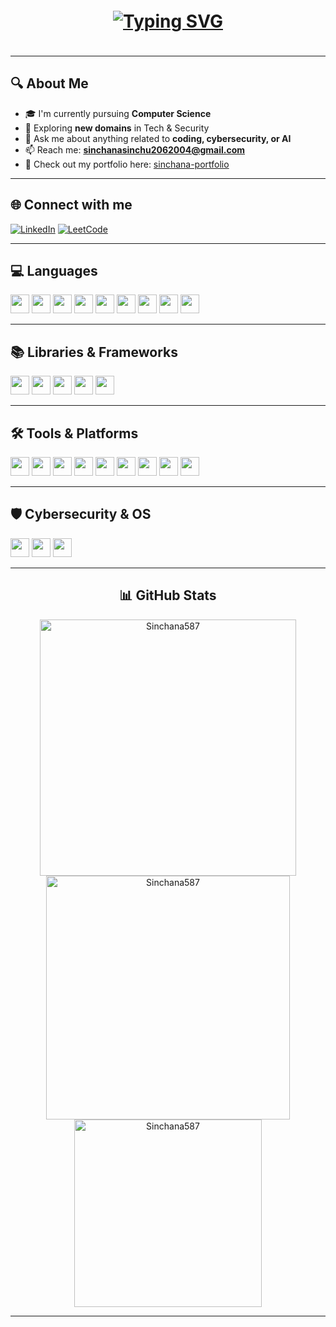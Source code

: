 <img src="https://www.gifs.cc/line3.gif" width="1920" height="5"/>

<h1 align="center">
  <a href="https://git.io/typing-svg">
    <img src="https://readme-typing-svg.demolab.com?font=Fira+Code&weight=700&size=36&pause=1000&color=FFFFFF&center=true&vCenter=true&width=500&lines=Hello+%F0%9F%91%8B+I'm+Sinchana" alt="Typing SVG" />
  </a>
</h1>


<img src="https://www.gifs.cc/line3.gif" width="1920" height="5"/>

---

## 🔍 About Me

- 🎓 I'm currently pursuing **Computer Science**
- 🚀 Exploring **new domains** in Tech & Security
- 💬 Ask me about anything related to **coding, cybersecurity, or AI**
- 📫 Reach me: **[sinchanasinchu2062004@gmail.com](mailto:sinchanasinchu2062004@gmail.com)**
- 🚀 Check out my portfolio here: [sinchana-portfolio](https://sinchana-portfolio-66wu.vercel.app/)


---

## 🌐 Connect with me

<p align="left">
  <a href="https://www.linkedin.com/in/sinchana-h-04427528a/" target="_blank"><img alt="LinkedIn" src="https://img.shields.io/badge/LinkedIn-blue?style=for-the-badge&logo=linkedin"></a>
  <a href="https://leetcode.com/u/Sinchhana_H/" target="_blank"><img alt="LeetCode" src="https://img.shields.io/badge/LeetCode-FFA116?style=for-the-badge&logo=leetcode&logoColor=black"></a>
</p>

---

## 💻 Languages

<p align="left">
  <img src="https://img.shields.io/badge/HTML5-E34F26?style=flat-square&logo=html5&logoColor=white" height="30"/>
  <img src="https://img.shields.io/badge/CSS3-1572B6?style=flat-square&logo=css3&logoColor=white" height="30"/>
  <img src="https://img.shields.io/badge/JavaScript-F7DF1E?style=flat-square&logo=javascript&logoColor=black" height="30"/>
  <img src="https://img.shields.io/badge/Python-3776AB?style=flat-square&logo=python&logoColor=white" height="30"/>
  <img src="https://img.shields.io/badge/C++-00599C?style=flat-square&logo=c%2B%2B&logoColor=white" height="30"/>
  <img src="https://img.shields.io/badge/C-00599C?style=flat-square&logo=c&logoColor=white" height="30"/>
  <img src="https://img.shields.io/badge/Java-ED8B00?style=flat-square&logo=java&logoColor=white" height="30"/>
  <img src="https://img.shields.io/badge/C%23-239120?style=flat-square&logo=c-sharp&logoColor=white" height="30"/>
  <img src="https://img.shields.io/badge/Go-00ADD8?style=flat-square&logo=go&logoColor=white" height="30"/>
</p>


---

## 📚 Libraries & Frameworks
<p align="left">
  <img src="https://img.shields.io/badge/React-20232A?style=flat-square&logo=react&logoColor=61DAFB" height="30"/>
  <img src="https://img.shields.io/badge/Pandas-150458?style=flat-square&logo=pandas&logoColor=white" height="30"/>
  <img src="https://img.shields.io/badge/Matlab-0076A8?style=flat-square&logo=Mathworks&logoColor=white" height="30"/>
  <img src="https://img.shields.io/badge/Node.js-339933?style=flat-square&logo=nodedotjs&logoColor=white" height="30"/>
  <img src="https://img.shields.io/badge/Next.js-000000?style=flat-square&logo=nextdotjs&logoColor=white" height="30"/>
</p>


---

## 🛠️ Tools & Platforms
<p align="left">
  <img src="https://img.shields.io/badge/GitHub-181717?style=flat-square&logo=github&logoColor=white" height="30"/>
  <img src="https://img.shields.io/badge/VsCode-007ACC?style=flat-square&logo=visualstudiocode&logoColor=white" height="30"/>
  <img src="https://img.shields.io/badge/Photoshop-31A8FF?style=flat-square&logo=adobephotoshop&logoColor=white" height="30"/>
  <img src="https://img.shields.io/badge/Linux-FCC624?style=flat-square&logo=linux&logoColor=black" height="30"/>
  <img src="https://img.shields.io/badge/Ubuntu-E95420?style=flat-square&logo=ubuntu&logoColor=white" height="30"/>
  <img src="https://img.shields.io/badge/Kali_Linux-557C94?style=flat-square&logo=kalilinux&logoColor=white" height="30"/>
  <img src="https://img.shields.io/badge/Docker-2496ED?style=flat-square&logo=docker&logoColor=white" height="30"/>
  <img src="https://img.shields.io/badge/MongoDB-47A248?style=flat-square&logo=mongodb&logoColor=white" height="30"/>
  <img src="https://img.shields.io/badge/Figma-F24E1E?style=flat-square&logo=figma&logoColor=white" height="30"/>
</p>

---

## 🛡️ Cybersecurity & OS
<p align="left">
  <img src="https://img.shields.io/badge/Linux-FCC624?style=flat-square&logo=linux&logoColor=black" height="30"/>
  <img src="https://img.shields.io/badge/Ubuntu-E95420?style=flat-square&logo=ubuntu&logoColor=white" height="30"/>
  <img src="https://img.shields.io/badge/Digital_Forensics-005f73?style=flat-square&logo=protonmail&logoColor=white" height="30"/>
</p>

---
<h2 align="center">📊 GitHub Stats</h2>
<div align="center">

  <img width=410 src="https://github-readme-streak-stats.herokuapp.com/?user=Sinchana587&theme=chartreuse-dark&count_private=true" alt="Sinchana587" />
  
  <img width=390 src="https://github-readme-stats.vercel.app/api?username=Sinchana587&show_icons=true&locale=en&theme=chartreuse-dark&count_private=true" alt="Sinchana587" />
  
  <br/>
  
  <img width=300 align="center" src="https://github-readme-stats.vercel.app/api/top-langs/?username=Sinchana587&layout=donut&theme=chartreuse-dark&size_weight=0.5&count_weight=0.5&count_private=true" alt="Sinchana587" />

</div>


---
